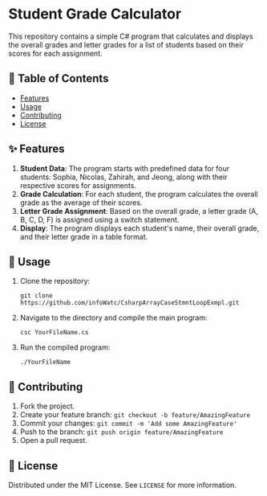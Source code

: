 # Student Grade Calculator

This repository contains a simple C# program that calculates and displays the overall grades and letter grades for a list of students based on their scores for each assignment.

## 📌 Table of Contents

- [Features](#-features)
- [Usage](#-usage)
- [Contributing](#-contributing)
- [License](#-license)

## ✨ Features

1. **Student Data**: The program starts with predefined data for four students: Sophia, Nicolas, Zahirah, and Jeong, along with their respective scores for assignments.
2. **Grade Calculation**: For each student, the program calculates the overall grade as the average of their scores.
3. **Letter Grade Assignment**: Based on the overall grade, a letter grade (A, B, C, D, F) is assigned using a switch statement.
4. **Display**: The program displays each student's name, their overall grade, and their letter grade in a table format.

## 🚀 Usage

1. Clone the repository:
   ```
   git clone https://github.com/infoWatc/CsharpArrayCaseStmntLoopExmpl.git
   ```
2. Navigate to the directory and compile the main program:
   ```
   csc YourFileName.cs
   ```
3. Run the compiled program:
   ```
   ./YourFileName
   ```

## 🤝 Contributing

1. Fork the project.
2. Create your feature branch: `git checkout -b feature/AmazingFeature`
3. Commit your changes: `git commit -m 'Add some AmazingFeature'`
4. Push to the branch: `git push origin feature/AmazingFeature`
5. Open a pull request.

## 📜 License

Distributed under the MIT License. See `LICENSE` for more information.
